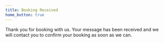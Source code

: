```yaml
---
title: Booking Received
home_button: true
---
```


Thank you for booking with us. Your message has been received and we will
contact you to confirm your booking as soon as we can.
